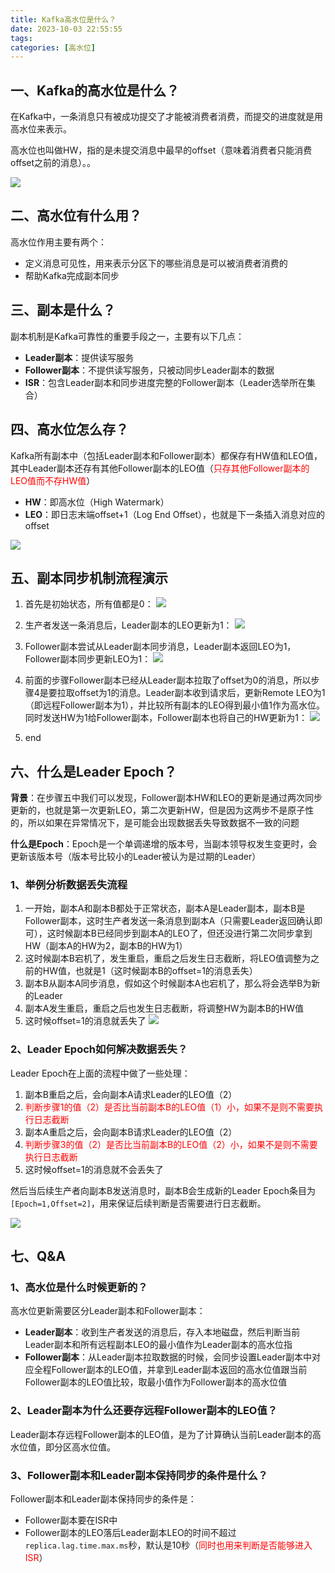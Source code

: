 ```yaml
---
title: Kafka高水位是什么？
date: 2023-10-03 22:55:55
tags:
categories: [高水位]
---
```


## 一、Kafka的高水位是什么？
在Kafka中，一条消息只有被成功提交了才能被消费者消费，而提交的进度就是用高水位来表示。

高水位也叫做HW，指的是未提交消息中最早的offset（意味着消费者只能消费offset之前的消息）。。

![](/images/kafka/Kafka高水位1.png)

## 二、高水位有什么用？
高水位作用主要有两个：
* 定义消息可见性，用来表示分区下的哪些消息是可以被消费者消费的
* 帮助Kafka完成副本同步

## 三、副本是什么？
副本机制是Kafka可靠性的重要手段之一，主要有以下几点：
* **Leader副本**：提供读写服务
* **Follower副本**：不提供读写服务，只被动同步Leader副本的数据
* **ISR**：包含Leader副本和同步进度完整的Follower副本（Leader选举所在集合）

## 四、高水位怎么存？
Kafka所有副本中（包括Leader副本和Follower副本）都保存有HW值和LEO值，其中Leader副本还存有其他Follower副本的LEO值（<font color=red>只存其他Follower副本的LEO值而不存HW值</font>）
* **HW**：即高水位（High Watermark）
* **LEO**：即日志末端offset+1（Log End Offset），也就是下一条插入消息对应的offset

![](/images/kafka/Kafka高水位2.png)

## 五、副本同步机制流程演示
1. 首先是初始状态，所有值都是0：
![](/images/kafka/Kafka高水位3.png)

2. 生产者发送一条消息后，Leader副本的LEO更新为1：
![](/images/kafka/Kafka高水位4.png)
   
3. Follower副本尝试从Leader副本同步消息，Leader副本返回LEO为1，Follower副本同步更新LEO为1：
![](/images/kafka/Kafka高水位5.png)
   
4. 前面的步骤Follower副本已经从Leader副本拉取了offset为0的消息，所以步骤4是要拉取offset为1的消息。Leader副本收到请求后，更新Remote LEO为1（即远程Follower副本为1），并比较所有副本的LEO得到最小值1作为高水位。同时发送HW为1给Follower副本，Follower副本也将自己的HW更新为1：
![](/images/kafka/Kafka高水位6.png)
   
5. end

## 六、什么是Leader Epoch？
**背景**：在步骤五中我们可以发现，Follower副本HW和LEO的更新是通过两次同步更新的，也就是第一次更新LEO，第二次更新HW，但是因为这两步不是原子性的，所以如果在异常情况下，是可能会出现数据丢失导致数据不一致的问题

**什么是Epoch**：Epoch是一个单调递增的版本号，当副本领导权发生变更时，会更新该版本号（版本号比较小的Leader被认为是过期的Leader）

### 1、举例分析数据丢失流程
1. 一开始，副本A和副本B都处于正常状态，副本A是Leader副本，副本B是Follower副本，这时生产者发送一条消息到副本A（只需要Leader返回确认即可），这时候副本B已经同步到副本A的LEO了，但还没进行第二次同步拿到HW（副本A的HW为2，副本B的HW为1）
2. 这时候副本B宕机了，发生重启，重启之后发生日志截断，将LEO值调整为之前的HW值，也就是1（这时候副本B的offset=1的消息丢失）
3. 副本B从副本A同步消息，假如这个时候副本A也宕机了，那么将会选举B为新的Leader
4. 副本A发生重启，重启之后也发生日志截断，将调整HW为副本B的HW值
5. 这时候offset=1的消息就丢失了
![](/images/kafka/Kafka高水位7.png)
   
### 2、Leader Epoch如何解决数据丢失？
Leader Epoch在上面的流程中做了一些处理：
1. 副本B重启之后，会向副本A请求Leader的LEO值（2）
2. <font color=red>判断步骤1的值（2）是否比当前副本B的LEO值（1）小，如果不是则不需要执行日志截断</font>
3. 副本A重启之后，会向副本B请求Leader的LEO值（2）
4. <font color=red>判断步骤3的值（2）是否比当前副本B的LEO值（2）小，如果不是则不需要执行日志截断</font>
5. 这时候offset=1的消息就不会丢失了

然后当后续生产者向副本B发送消息时，副本B会生成新的Leader Epoch条目为`[Epoch=1,Offset=2]`，用来保证后续判断是否需要进行日志截断。

![](/images/kafka/Kafka高水位8.png)
   
## 七、Q&A
### 1、高水位是什么时候更新的？
高水位更新需要区分Leader副本和Follower副本：
* **Leader副本**：收到生产者发送的消息后，存入本地磁盘，然后判断当前Leader副本和所有远程副本LEO的最小值作为Leader副本的高水位指
* **Follower副本**：从Leader副本拉取数据的时候，会同步设置Leader副本中对应全程Follower副本的LEO值，并拿到Leader副本返回的高水位值跟当前Follower副本的LEO值比较，取最小值作为Follower副本的高水位值

### 2、Leader副本为什么还要存远程Follower副本的LEO值？
Leader副本存远程Follower副本的LEO值，是为了计算确认当前Leader副本的高水位值，即分区高水位值。

### 3、Follower副本和Leader副本保持同步的条件是什么？
Follower副本和Leader副本保持同步的条件是：
* Follower副本要在ISR中
* Follower副本的LEO落后Leader副本LEO的时间不超过`replica.lag.time.max.ms`秒，默认是10秒（<font color=red>同时也用来判断是否能够进入ISR</font>）


